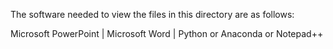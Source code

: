 The software needed to view the files in this directory are as follows:

Microsoft PowerPoint | Microsoft Word | Python or Anaconda or Notepad++
